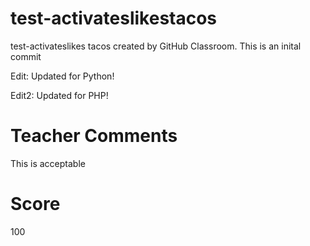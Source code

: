 # test-activateslikestacos

test-activateslikes tacos created by GitHub Classroom. This is an inital commit

Edit: Updated for Python!

Edit2: Updated for PHP!
# Teacher Comments
This is acceptable
# Score
100
